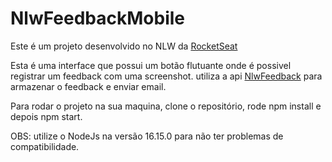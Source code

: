 # NlwFeedbackMobile

Este é um projeto desenvolvido no NLW da <a href="https://www.rocketseat.com.br/">RocketSeat</a>

Esta é uma interface que possui um botão flutuante onde é possivel registrar um feedback com uma screenshot.
utiliza a api <a href="https://github.com/JoaoVitorBitencourt/NlwFeedback">NlwFeedback</a> para armazenar o feedback e enviar email.

Para rodar o projeto na sua maquina, clone o repositório, rode npm install e depois npm start.

OBS: utilize o NodeJs na versão 16.15.0 para não ter problemas de compatibilidade.
